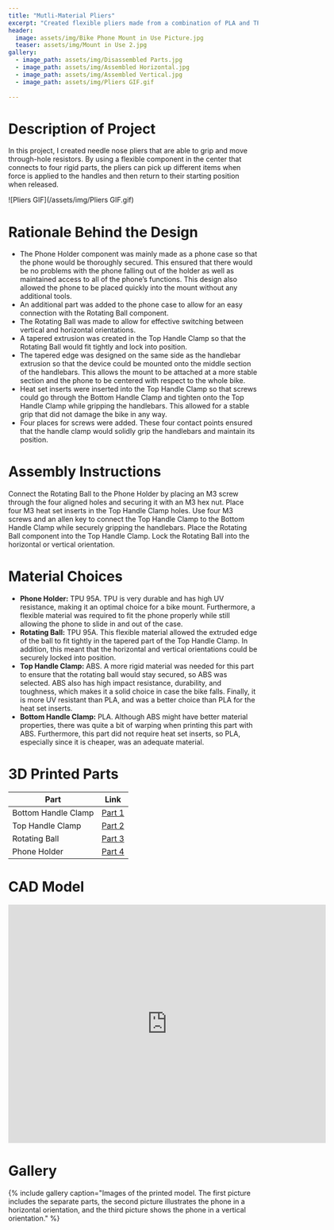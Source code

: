 ```yaml
---
title: "Mutli-Material Pliers"
excerpt: "Created flexible pliers made from a combination of PLA and TPU parts."
header:
  image: assets/img/Bike Phone Mount in Use Picture.jpg
  teaser: assets/img/Mount in Use 2.jpg
gallery:
  - image_path: assets/img/Disassembled Parts.jpg
  - image_path: assets/img/Assembled Horizontal.jpg
  - image_path: assets/img/Assembled Vertical.jpg
  - image_path: assets/img/Pliers GIF.gif
   
---
```

# Description of Project
In this project, I created needle nose pliers that are able to grip and move through-hole resistors. By using a flexible component in the center that connects to four rigid parts, the pliers can pick up different items when force is applied to the handles and then return to their starting position when released. 

![Pliers GIF](/assets/img/Pliers GIF.gif)

# Rationale Behind the Design

* The Phone Holder component was mainly made as a phone case so that the phone would be thoroughly secured. This ensured that there would be no problems with the phone falling out of the holder as well as maintained access to all of the phone’s functions. This design also allowed the phone to be placed quickly into the mount without any additional tools.
* An additional part was added to the phone case to allow for an easy connection with the Rotating Ball component.
* The Rotating Ball was made to allow for effective switching between vertical and horizontal orientations.
* A tapered extrusion was created in the Top Handle Clamp so that the Rotating Ball would fit tightly and lock into position.
* The tapered edge was designed on the same side as the handlebar extrusion so that the device could be mounted onto the middle section of the handlebars. This allows the mount to be attached at a more stable section and the phone to be centered with respect to the whole bike.
* Heat set inserts were inserted into the Top Handle Clamp so that screws could go through the Bottom Handle Clamp and tighten onto the Top Handle Clamp while gripping the handlebars. This allowed for a stable grip that did not damage the bike in any way.
* Four places for screws were added. These four contact points ensured that the handle clamp would solidly grip the handlebars and maintain its position.

# Assembly Instructions

Connect the Rotating Ball to the Phone Holder by placing an M3 screw through the four aligned holes and securing it with an M3 hex nut. Place four M3 heat set inserts in the Top Handle Clamp holes. Use four M3 screws and an allen key to connect the Top Handle Clamp to the Bottom Handle Clamp while securely gripping the handlebars. Place the Rotating Ball component into the Top Handle Clamp. Lock the Rotating Ball into the horizontal or vertical orientation.

# Material Choices

* **Phone Holder:** TPU 95A. TPU is very durable and has high UV resistance, making it an optimal choice for a bike mount. Furthermore, a flexible material was required to fit the phone properly while still allowing the phone to slide in and out of the case.
* **Rotating Ball:** TPU 95A. This flexible material allowed the extruded edge of the ball to fit tightly in the tapered part of the Top Handle Clamp. In addition, this meant that the horizontal and vertical orientations could be securely locked into position.
* **Top Handle Clamp:** ABS. A more rigid material was needed for this part to ensure that the rotating ball would stay secured, so ABS was selected. ABS also has high impact resistance, durability, and toughness, which makes it a solid choice in case the bike falls. Finally, it is more UV resistant than PLA, and was a better choice than PLA for the heat set inserts.
* **Bottom Handle Clamp:** PLA. Although ABS might have better material properties, there was quite a bit of warping when printing this part with ABS. Furthermore, this part did not require heat set inserts, so PLA, especially since it is cheaper, was an adequate material. 

# 3D Printed Parts

| Part | Link |
| ---- | ---- |
| Bottom Handle Clamp | [Part 1](https://a360.co/3Zwqa0H) |
| Top Handle Clamp | [Part 2](https://a360.co/3rtEp9T) |
| Rotating Ball | [Part 3](https://a360.co/3Po1T8j) |
| Phone Holder | [Part 4](https://a360.co/450w2Ay) |

# CAD Model
<iframe src="https://vanderbilt643.autodesk360.com/shares/public/SH512d4QTec90decfa6e4170c9d49adfce7c?mode=embed" width="640" height="480" allowfullscreen="true" webkitallowfullscreen="true" mozallowfullscreen="true"  frameborder="0"></iframe>

# Gallery
{% include gallery caption="Images of the printed model. The first picture includes the separate parts, the second picture illustrates the phone in a horizontal orientation, and the third picture shows the phone in a vertical orientation." %}
